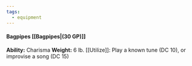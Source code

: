 ```yaml
---
tags:
  - equipment
---
```

####  Bagpipes [[Bagpipes|(30 GP)]]
**Ability:** Charisma **Weight:** 6 lb.
[[Utilize]]: Play a known tune (DC 10), or improvise a song (DC 15)